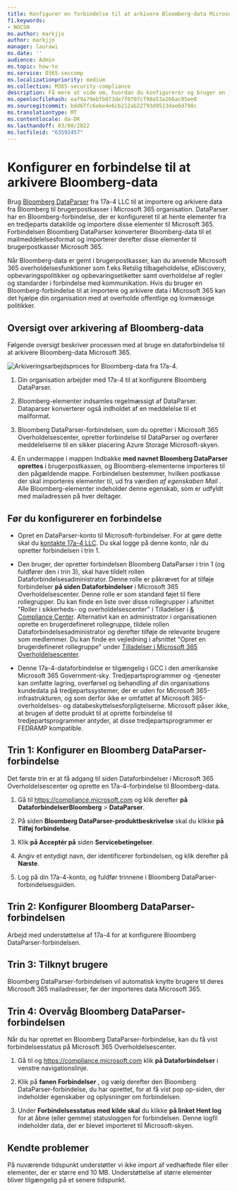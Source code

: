 ```yaml
---
title: Konfigurer en forbindelse til at arkivere Bloomberg-data Microsoft 365
f1.keywords:
- NOCSH
ms.author: markjjo
author: markjjo
manager: laurawi
ms.date: ''
audience: Admin
ms.topic: how-to
ms.service: O365-seccomp
ms.localizationpriority: medium
ms.collection: M365-security-compliance
description: Få mere at vide om, hvordan du konfigurerer og bruger en 17a-4 Bloomberg DataParser-forbindelse til at importere og arkivere Bloomberg-data Microsoft 365.
ms.openlocfilehash: eaf9a79ebfb073de7f0707cf98a53a266ac95ee0
ms.sourcegitcommit: bdd6ffc6ebe4e6cb212ab22793d9513dae6d798c
ms.translationtype: MT
ms.contentlocale: da-DK
ms.lasthandoff: 03/08/2022
ms.locfileid: "63592457"
---
```

# <a name="set-up-a-connector-to-archive-bloomberg-data"></a>Konfigurer en forbindelse til at arkivere Bloomberg-data

Brug [Bloomberg DataParser](https://www.17a-4.com/Bloomberg-dataparser/) fra 17a-4 LLC til at importere og arkivere data fra Bloomberg til brugerpostkasser i Microsoft 365 organisation. DataParser har en Bloomberg-forbindelse, der er konfigureret til at hente elementer fra en tredjeparts datakilde og importere disse elementer til Microsoft 365. Forbindelsen Bloomberg DataParser konverterer Bloomberg-data til et mailmeddelelsesformat og importerer derefter disse elementer til brugerpostkasser Microsoft 365.

Når Bloomberg-data er gemt i brugerpostkasser, kan du anvende Microsoft 365 overholdelsesfunktioner som f.eks Retslig tilbageholdelse, eDiscovery, opbevaringspolitikker og opbevaringsetiketter samt overholdelse af regler og standarder i forbindelse med kommunikation. Hvis du bruger en Bloomberg-forbindelse til at importere og arkivere data i Microsoft 365 kan det hjælpe din organisation med at overholde offentlige og lovmæssige politikker.

## <a name="overview-of-archiving-bloomberg-data"></a>Oversigt over arkivering af Bloomberg-data

Følgende oversigt beskriver processen med at bruge en dataforbindelse til at arkivere Bloomberg-data Microsoft 365.

![Arkiveringsarbejdsproces for Bloomberg-data fra 17a-4.](../media/BloombergDataParserConnectorWorkflow.png)

1. Din organisation arbejder med 17a-4 til at konfigurere Bloomberg DataParser.

2. Bloomberg-elementer indsamles regelmæssigt af DataParser. Dataparser konverterer også indholdet af en meddelelse til et mailformat.

3. Bloomberg DataParser-forbindelsen, som du opretter i Microsoft 365 Overholdelsescenter, opretter forbindelse til DataParser og overfører meddelelserne til en sikker placering Azure Storage Microsoft-skyen.

4. En undermappe i mappen Indbakke **med navnet Bloomberg DataParser oprettes** i brugerpostkassen, og Bloomberg-elementerne importeres til den pågældende mappe. Forbindelsen bestemmer, hvilken postkasse der skal importeres elementer til, ud fra værdien *af egenskaben Mail* . Alle Bloomberg-elementer indeholder denne egenskab, som er udfyldt med mailadressen på hver deltager.

## <a name="before-you-set-up-a-connector"></a>Før du konfigurerer en forbindelse

- Opret en DataParser-konto til Microsoft-forbindelser. For at gøre dette skal du [kontakte 17a-4 LLC](https://www.17a-4.com/contact/). Du skal logge på denne konto, når du opretter forbindelsen i trin 1.

- Den bruger, der opretter forbindelsen Bloomberg DataParser i trin 1 (og fuldfører den i trin 3), skal have tildelt rollen Dataforbindelsesadministrator. Denne rolle er påkrævet for at tilføje forbindelser **på siden Dataforbindelser** i Microsoft 365 Overholdelsescenter. Denne rolle er som standard føjet til flere rollegrupper. Du kan finde en liste over disse rollegrupper i afsnittet "Roller i sikkerheds- og overholdelsescenter" i Tilladelser i [& Compliance Center](../security/office-365-security/permissions-in-the-security-and-compliance-center.md#roles-in-the-security--compliance-center). Alternativt kan en administrator i organisationen oprette en brugerdefineret rollegruppe, tildele rollen Dataforbindelsesadministrator og derefter tilføje de relevante brugere som medlemmer. Du kan finde en vejledning i afsnittet "Opret en brugerdefineret rollegruppe" under [Tilladelser i Microsoft 365 Overholdelsescenter](microsoft-365-compliance-center-permissions.md#create-a-custom-role-group).

- Denne 17a-4-dataforbindelse er tilgængelig i GCC i den amerikanske Microsoft 365 Government-sky. Tredjepartsprogrammer og -tjenester kan omfatte lagring, overførsel og behandling af din organisations kundedata på tredjepartssystemer, der er uden for Microsoft 365-infrastrukturen, og som derfor ikke er omfattet af Microsoft 365-overholdelses- og databeskyttelsesforpligtelserne. Microsoft påser ikke, at brugen af dette produkt til at oprette forbindelse til tredjepartsprogrammer antyder, at disse tredjepartsprogrammer er FEDRAMP kompatible.

## <a name="step-1-set-up-a-bloomberg-dataparser-connector"></a>Trin 1: Konfigurer en Bloomberg DataParser-forbindelse

Det første trin er at få adgang til siden Dataforbindelser i Microsoft 365 Overholdelsescenter og oprette en 17a-4-forbindelse til Bloomberg-data.

1. Gå til <https://compliance.microsoft.com> og klik derefter **på DataforbindelserBloomberg** >  **DataParser**.

2. På siden **Bloomberg DataParser-produktbeskrivelse** skal du klikke **på Tilføj forbindelse**.

3. Klik **på Acceptér på** siden **Servicebetingelser**.

4. Angiv et entydigt navn, der identificerer forbindelsen, og klik derefter på **Næste**.

5. Log på din 17a-4-konto, og fuldfør trinnene i Bloomberg DataParser-forbindelsesguiden.

## <a name="step-2-configure-the-bloomberg-dataparser-connector"></a>Trin 2: Konfigurer Bloomberg DataParser-forbindelsen

Arbejd med understøttelse af 17a-4 for at konfigurere Bloomberg DataParser-forbindelsen.

## <a name="step-3-map-users"></a>Trin 3: Tilknyt brugere

Bloomberg DataParser-forbindelsen vil automatisk knytte brugere til deres Microsoft 365 mailadresser, før der importeres data Microsoft 365.

## <a name="step-4-monitor-the-bloomberg-dataparser-connector"></a>Trin 4: Overvåg Bloomberg DataParser-forbindelsen

Når du har oprettet en Bloomberg DataParser-forbindelse, kan du få vist forbindelsesstatus på Microsoft 365 Overholdelsescenter.

1. Gå til og <https://compliance.microsoft.com> klik **på Dataforbindelser** i venstre navigationslinje.

2. Klik på **fanen Forbindelser** , og vælg derefter den Bloomberg DataParser-forbindelse, du har oprettet, for at få vist pop op-siden, der indeholder egenskaber og oplysninger om forbindelsen.

3. Under **Forbindelsesstatus med kilde skal** du klikke **på linket Hent log** for at åbne (eller gemme) statusloggen for forbindelsen. Denne logfil indeholder data, der er blevet importeret til Microsoft-skyen.

## <a name="known-issues"></a>Kendte problemer

På nuværende tidspunkt understøtter vi ikke import af vedhæftede filer eller elementer, der er større end 10 MB. Understøttelse af større elementer bliver tilgængelig på et senere tidspunkt.
